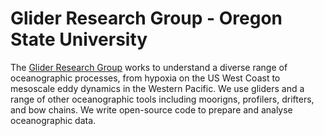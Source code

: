 # Glider Research Group - Oregon State University

The [Glider Research Group](http://gliderfs.coas.oregonstate.edu/gliderweb/) works to understand a diverse range of oceanographic processes, from hypoxia on the US West Coast to mesoscale eddy dynamics in the Western Pacific. We use gliders and a range of other oceanographic tools including moorigns, profilers, drifters, and bow chains. We write open-source code to prepare and analyse oceanographic data.
